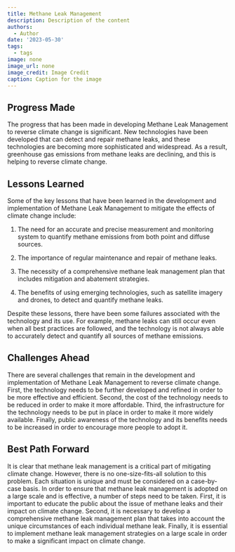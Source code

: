 ```yaml
---
title: Methane Leak Management
description: Description of the content
authors:
  - Author
date: '2023-05-30'
tags:
  - tags
image: none
image_url: none
image_credit: Image Credit
caption: Caption for the image
---
```


## Progress Made

The progress that has been made in developing Methane Leak Management to reverse climate change is significant. New technologies have been developed that can detect and repair methane leaks, and these technologies are becoming more sophisticated and widespread. As a result, greenhouse gas emissions from methane leaks are declining, and this is helping to reverse climate change.

## Lessons Learned

Some of the key lessons that have been learned in the development and implementation of Methane Leak Management to mitigate the effects of climate change include:

1. The need for an accurate and precise measurement and monitoring system to quantify methane emissions from both point and diffuse sources.

2. The importance of regular maintenance and repair of methane leaks.

3. The necessity of a comprehensive methane leak management plan that includes mitigation and abatement strategies.

4. The benefits of using emerging technologies, such as satellite imagery and drones, to detect and quantify methane leaks.

Despite these lessons, there have been some failures associated with the technology and its use. For example, methane leaks can still occur even when all best practices are followed, and the technology is not always able to accurately detect and quantify all sources of methane emissions.

## Challenges Ahead

There are several challenges that remain in the development and implementation of Methane Leak Management to reverse climate change. First, the technology needs to be further developed and refined in order to be more effective and efficient. Second, the cost of the technology needs to be reduced in order to make it more affordable. Third, the infrastructure for the technology needs to be put in place in order to make it more widely available. Finally, public awareness of the technology and its benefits needs to be increased in order to encourage more people to adopt it.

## Best Path Forward

It is clear that methane leak management is a critical part of mitigating climate change. However, there is no one-size-fits-all solution to this problem. Each situation is unique and must be considered on a case-by-case basis. In order to ensure that methane leak management is adopted on a large scale and is effective, a number of steps need to be taken. First, it is important to educate the public about the issue of methane leaks and their impact on climate change. Second, it is necessary to develop a comprehensive methane leak management plan that takes into account the unique circumstances of each individual methane leak. Finally, it is essential to implement methane leak management strategies on a large scale in order to make a significant impact on climate change.
